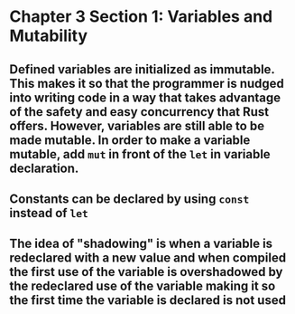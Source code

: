 # Chapter 3 Section 1: Variables and Mutability

## Defined variables are initialized as immutable. This makes it so that the programmer is nudged into writing code in a way that takes advantage of the safety and easy concurrency that Rust offers. However, variables are still able to be made mutable. In order to make a variable mutable, add `mut` in front of the `let` in variable declaration.

## Constants can be declared by using `const` instead of `let`

## The idea of "shadowing" is when a variable is redeclared with a new value and when compiled the first use of the variable is overshadowed by the redeclared use of the variable making it so the first time the variable is declared is not used

